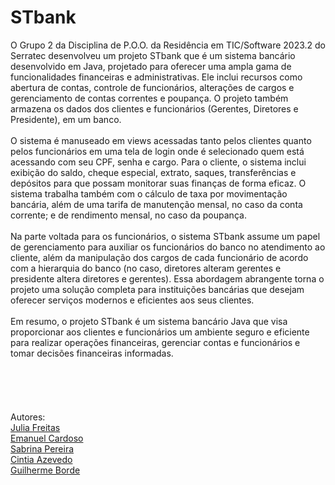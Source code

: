 # STbank
O Grupo 2 da Disciplina de P.O.O. da Residência em TIC/Software 2023.2 do Serratec desenvolveu um projeto STbank que é um sistema bancário desenvolvido em Java, projetado para oferecer uma ampla gama de funcionalidades financeiras e administrativas. Ele inclui recursos como abertura de contas, controle de funcionários, alterações de cargos e gerenciamento de contas correntes e poupança. O projeto também armazena os dados dos clientes e funcionários (Gerentes, Diretores e Presidente), em um banco.
<br/>
<br/>
O sistema é manuseado em views acessadas tanto pelos clientes quanto pelos funcionários em uma tela de login onde é selecionado quem está acessando com seu CPF, senha e cargo. Para o cliente, o sistema inclui exibição do saldo, cheque especial, extrato, saques, transferências e depósitos para que possam monitorar suas finanças de forma eficaz. O sistema trabalha também com o cálculo de taxa por movimentação bancária, além de uma tarifa de manutenção mensal, no caso da conta corrente; e de rendimento mensal, no caso da poupança. 
<br/>
<br/>
Na parte voltada para os funcionários, o sistema STbank assume um papel de gerenciamento para auxiliar os funcionários do banco no atendimento ao cliente, além da manipulação dos cargos de cada funcionário de acordo com a hierarquia do banco (no caso, diretores alteram gerentes e presidente altera diretores e gerentes). Essa abordagem abrangente torna o projeto uma solução completa para instituições bancárias que desejam oferecer serviços modernos e eficientes aos seus clientes.
<br/>
<br/>
Em resumo, o projeto STbank é um sistema bancário Java que visa proporcionar aos clientes e funcionários um ambiente seguro e eficiente para realizar operações financeiras, gerenciar contas e funcionários e tomar decisões financeiras informadas.
<br/>
<br/>
<br/>
<br/>
<br/>
<br/>
Autores:<br/>
<a href="https://github.com/JuFMacedo">Julia Freitas</a><br>
<a href="https://github.com/ecard58">Emanuel Cardoso</a><br>
<a href="https://github.com/sabrinapereiry">Sabrina Pereira</a><br>
<a href="https://github.com/Cintiaaaa">Cintia Azevedo</a><br>
<a href="https://github.com/bordeguilherme">Guilherme Borde</a><br>
